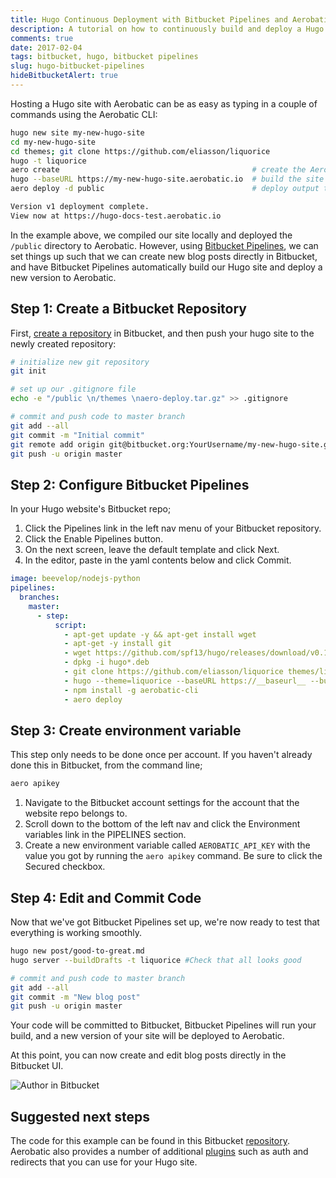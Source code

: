 ```yaml
---
title: Hugo Continuous Deployment with Bitbucket Pipelines and Aerobatic
description: A tutorial on how to continuously build and deploy a Hugo site with Bitbucket Pipelines.
comments: true
date: 2017-02-04
tags: bitbucket, hugo, bitbucket pipelines
slug: hugo-bitbucket-pipelines
hideBitbucketAlert: true
---
```


Hosting a Hugo site with Aerobatic can be as easy as typing in a couple of commands using the Aerobatic CLI:

~~~bash
hugo new site my-new-hugo-site
cd my-new-hugo-site
cd themes; git clone https://github.com/eliasson/liquorice
hugo -t liquorice
aero create                                           # create the Aerobatic site
hugo --baseURL https://my-new-hugo-site.aerobatic.io  # build the site overriding baseURL
aero deploy -d public                                 # deploy output to Aerobatic

Version v1 deployment complete.
View now at https://hugo-docs-test.aerobatic.io
~~~

In the example above, we compiled our site locally and deployed the `/public` directory to Aerobatic. However, using [Bitbucket Pipelines](https://bitbucket.org/product/features/pipelines), we can set things up such that we can create new blog posts directly in Bitbucket, and have Bitbucket Pipelines automatically build our Hugo site and deploy a new version to Aerobatic.

## Step 1: Create a Bitbucket Repository

First, [create a repository](https://confluence.atlassian.com/bitbucket/create-a-git-repository-759857290.html) in Bitbucket, and then push your hugo site to the newly created repository:


~~~bash
# initialize new git repository
git init

# set up our .gitignore file
echo -e "/public \n/themes \naero-deploy.tar.gz" >> .gitignore

# commit and push code to master branch
git add --all
git commit -m "Initial commit"
git remote add origin git@bitbucket.org:YourUsername/my-new-hugo-site.git
git push -u origin master
~~~

## Step 2: Configure Bitbucket Pipelines

In your Hugo website's Bitbucket repo;

1. Click the Pipelines link in the left nav menu of your Bitbucket repository.
2. Click the Enable Pipelines button.
3. On the next screen, leave the default template and click Next.
4. In the editor, paste in the yaml contents below and click Commit.

~~~yaml
image: beevelop/nodejs-python
pipelines:
  branches:
    master:
      - step:
          script:
            - apt-get update -y && apt-get install wget
            - apt-get -y install git
            - wget https://github.com/spf13/hugo/releases/download/v0.18/hugo_0.18-64bit.deb
            - dpkg -i hugo*.deb
            - git clone https://github.com/eliasson/liquorice themes/liquorice
            - hugo --theme=liquorice --baseURL https://__baseurl__ --buildDrafts
            - npm install -g aerobatic-cli
            - aero deploy
~~~

## Step 3: Create environment variable

This step only needs to be done once per account. If you haven't already done this in Bitbucket, from the command line;

~~~bash
aero apikey
~~~

1. Navigate to the Bitbucket account settings for the account that the website repo belongs to.
2. Scroll down to the bottom of the left nav and click the Environment variables link in the PIPELINES section.
3. Create a new environment variable called `AEROBATIC_API_KEY` with the value you got by running the `aero apikey` command. Be sure to click the Secured checkbox.

## Step 4: Edit and Commit Code

Now that we've got Bitbucket Pipelines set up, we're now ready to test that everything is working smoothly.

```bash
hugo new post/good-to-great.md
hugo server --buildDrafts -t liquorice #Check that all looks good

# commit and push code to master branch
git add --all
git commit -m "New blog post"
git push -u origin master
```

Your code will be committed to Bitbucket, Bitbucket Pipelines will run your build, and a new version of your site will be deployed to Aerobatic.

At this point, you can now create and edit blog posts directly in the Bitbucket UI.

<img class="screenshot" src="/img/bitbucket-blog-post.png" alt="Author in Bitbucket">


## Suggested next steps

The code for this example can be found in this Bitbucket [repository](https://bitbucket.org/dundonian/hugo-docs-test). Aerobatic also provides a number of additional [plugins](https://www.aerobatic.com/docs) such as auth and redirects that you can use for your Hugo site.



